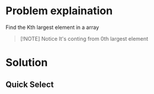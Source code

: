 # Problem explaination
Find the Kth largest element in  a array

> [!NOTE] Notice
> It's conting from 0th largest element

# Solution
## Quick Select

